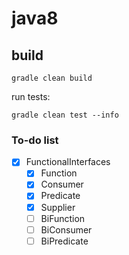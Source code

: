 # java8

## build

```
gradle clean build
```

run tests:
```
gradle clean test --info
```


### To-do list

- [x] FunctionalInterfaces
    - [x] Function
    - [x] Consumer
    - [x] Predicate
    - [x] Supplier
    - [ ] BiFunction
    - [ ] BiConsumer
    - [ ] BiPredicate
